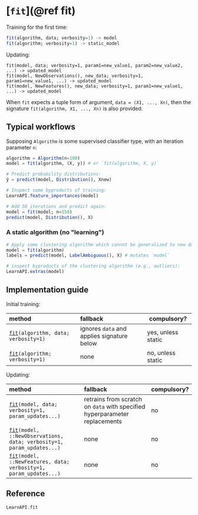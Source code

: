 # [`fit`](@ref fit)

Training for the first time:

```julia
fit(algorithm, data; verbosity=1) -> model
fit(algorithm; verbosity=1) -> static_model 
```

Updating:

```
fit(model, data; verbosity=1, param1=new_value1, param2=new_value2, ...) -> updated_model
fit(model, NewObservations(), new_data; verbosity=1, param1=new_value1, ...) -> updated_model
fit(model, NewFeatures(), new_data; verbosity=1, param1=new_value1, ...) -> updated_model
```

When `fit` expects a tuple form of argument, `data = (X1, ..., Xn)`, then the signature
`fit(algorithm, X1, ..., Xn)` is also provided. 

## Typical workflows

Supposing `Algorithm` is some supervised classifier type, with an iteration parameter `n`:

```julia
algorithm = Algorithm(n=100)
model = fit(algorithm, (X, y)) # or `fit(algorithm, X, y)`

# Predict probability distributions:
ŷ = predict(model, Distribution(), Xnew)

# Inspect some byproducts of training:
LearnAPI.feature_importances(model)

# Add 50 iterations and predict again:
model = fit(model; n=150)
predict(model, Distribution(), X)
```

### A static algorithm (no "learning")

```julia
# Apply some clustering algorithm which cannot be generalized to new data:
model = fit(algorithm)
labels = predict(model, LabelAmbiguous(), X) # mutates `model`

# inspect byproducts of the clustering algorithm (e.g., outliers):
LearnAPI.extras(model)
```

## Implementation guide

Initial training: 

| method                                                                         | fallback                                                         | compulsory?        |
|:-------------------------------------------------------------------------------|:-----------------------------------------------------------------|--------------------|
| [`fit`](@ref)`(algorithm, data; verbosity=1)`                                  | ignores `data` and applies signature below                       | yes, unless static |
| [`fit`](@ref)`(algorithm; verbosity=1)`                                        | none                                                             | no, unless static  |

Updating:

| method                                                                         | fallback                                                                   | compulsory? |
|:-------------------------------------------------------------------------------|:---------------------------------------------------------------------------|-------------|
| [`fit`](@ref)`(model, data; verbosity=1, param_updates...)`                    | retrains from scratch on `data` with specified hyperparameter replacements | no          |
| [`fit`](@ref)`(model, ::NewObservations, data; verbosity=1, param_updates...)` | none                                                                       | no          |
| [`fit`](@ref)`(model, ::NewFeatures, data; verbosity=1, param_updates...)`     | none                                                                       | no          |

## Reference

```@docs
LearnAPI.fit
```
